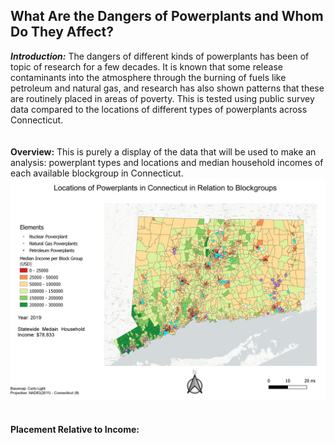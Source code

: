 ## What Are the Dangers of Powerplants and Whom Do They Affect?

***Introduction:*** 
The dangers of different kinds of powerplants has been of topic of research for a few decades. It is known that some release contaminants into the atmosphere through the burning of fuels like petroleum and natural gas, and research has also shown patterns that these are routinely placed in areas of poverty. This is  tested using public survey data compared to the locations of different types of powerplants across Connecticut. 
<br>
<br>
<br>
**Overview:**
This is purely a display of the data that will be used to make an analysis: powerplant types and locations and median household incomes of each available blockgroup in Connecticut.
<img src="images/Overview.jpg">
<br>
<br>
<br>
**Placement Relative to Income:**
